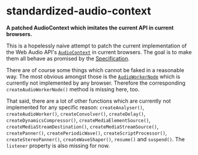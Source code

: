 # standardized-audio-context

**A patched AudioContext which imitates the current API in current browsers.**

This is a hopelessly naive attempt to patch the current implementation of the Web Audio API's
[`AudioContext`](http://webaudio.github.io/web-audio-api/#the-audiocontext-interface) in current
browsers. The goal is to make them all behave as promised by the
[Specification](http://webaudio.github.io/web-audio-api/).

There are of course some things which cannot be faked in a reasonable way. The most obvious amongst
those is the [`AudioWorkerNode`](http://webaudio.github.io/web-audio-api/#the-audioworker-interface)
which is currently not implemented by any browser. Therefore the corresponding
`createAudioWorkerNode()` method is missing here, too.

That said, there are a lot of other functions which are currently not implemented for any specific
reason: `createAnalyser()`, `createAudioWorker()`, `createConvolver()`, `createDelay()`,
`createDynamicsCompressor()`, `createMediaElementSource()`, `createMediaStreamDestination()`,
`createMediaStreamSource()`, `createPanner()`, `createPeriodicWave()`, `createScriptProcessor()`,
`createStereoPanner()`, `createWaveShaper()`, `resume()` and `suspend()`. The `listener` property
is also missing for now.
